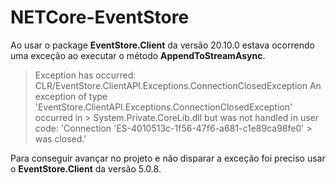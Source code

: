 # NETCore-EventStore

Ao usar o package **EventStore.Client** da versão 20.10.0 estava ocorrendo uma exceção ao executar o método **AppendToStreamAsync**.

> Exception has occurred: CLR/EventStore.ClientAPI.Exceptions.ConnectionClosedException
> An exception of type 'EventStore.ClientAPI.Exceptions.ConnectionClosedException' occurred in > System.Private.CoreLib.dll but was not handled in user code: 'Connection 'ES-4010513c-1f56-47f6-a681-c1e89ca98fe0' > was closed.'

Para conseguir avançar no projeto e não disparar a exceção foi preciso usar o **EventStore.Client** da versão 5.0.8.
